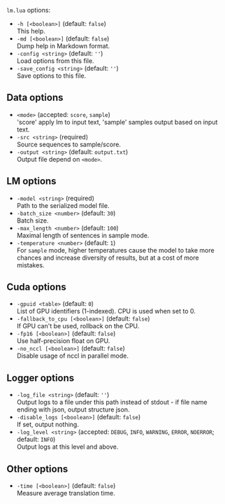 <!--- This file was automatically generated. Do not modify it manually but use the docs/options/generate.sh script instead. -->

`lm.lua` options:

* `-h [<boolean>]` (default: `false`)<br/>This help.
* `-md [<boolean>]` (default: `false`)<br/>Dump help in Markdown format.
* `-config <string>` (default: `''`)<br/>Load options from this file.
* `-save_config <string>` (default: `''`)<br/>Save options to this file.

## Data options

* `<mode>` (accepted: `score`, `sample`)<br/>'score' apply lm to input text, 'sample' samples output based on input text.
* `-src <string>` (required)<br/>Source sequences to sample/score.
* `-output <string>` (default: `output.txt`)<br/>Output file depend on `<mode>`.

## LM options

* `-model <string>` (required)<br/>Path to the serialized model file.
* `-batch_size <number>` (default: `30`)<br/>Batch size.
* `-max_length <number>` (default: `100`)<br/>Maximal length of sentences in sample mode.
* `-temperature <number>` (default: `1`)<br/>For `sample` mode, higher temperatures cause the model to take more chances and increase diversity of results, but at a cost of more mistakes.

## Cuda options

* `-gpuid <table>` (default: `0`)<br/>List of GPU identifiers (1-indexed). CPU is used when set to 0.
* `-fallback_to_cpu [<boolean>]` (default: `false`)<br/>If GPU can't be used, rollback on the CPU.
* `-fp16 [<boolean>]` (default: `false`)<br/>Use half-precision float on GPU.
* `-no_nccl [<boolean>]` (default: `false`)<br/>Disable usage of nccl in parallel mode.

## Logger options

* `-log_file <string>` (default: `''`)<br/>Output logs to a file under this path instead of stdout - if file name ending with json, output structure json.
* `-disable_logs [<boolean>]` (default: `false`)<br/>If set, output nothing.
* `-log_level <string>` (accepted: `DEBUG`, `INFO`, `WARNING`, `ERROR`, `NOERROR`; default: `INFO`)<br/>Output logs at this level and above.

## Other options

* `-time [<boolean>]` (default: `false`)<br/>Measure average translation time.

